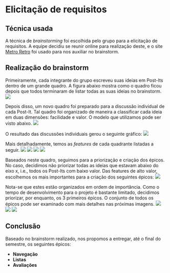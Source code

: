 # Elicitação de requisitos

## Técnica usada

A técnica de *brainstorming* foi escolhida pelo grupo para a elicitação de requisitos.
A equipe decidiu se reunir online para realização deste, e o site [Metro Retro](https://metroretro.io/) foi usado para nos auxiliar no brainstorm.

## Realização do brainstorm

Primeiramente, cada integrante do grupo escreveu suas ideias em Post-Its dentro de um grande quadro.
A figura abaixo mostra como o quadro ficou depois que todos terminaram de listar todas as suas ideias no brainstorm.
![](/docs/images/brainstorm_inicio.png)

Depois disso, um novo quadro foi preparado para a discussão individual de cada Post-It.
Tal quadro foi organizado de maneira a classificar cada ideia em duas dimensões: facilidade e valor.
O modelo que utilizamos pode ser visto abaixo.
![](/docs/images/brainstorm_preparacao.png)

O resultado das discussões individuais gerou o seguinte gráfico:
![](/docs/images/brainstorm_discussao.png)

Mais detalhadamente, temos as *features* de cada quadrante listadas a seguir.
![](/docs/images/brainstorm_discussao_highvalue_higheffort.png)
![](/docs/images/brainstorm_discussao_highvalue_loweffort.png)
![](/docs/images/brainstorm_discussao_lowvalue_loweffort.png)
![](/docs/images/brainstorm_discussao_lowvalue_higheffort.png)

Baseados neste quadro, seguimos para a priorização e criação dos épicos.
No caso, decidimos não priorizar todas as ideias que estavam abaixo do eixo x, i.e., todos os Post-Its com baixo valor.
Das features de alto valor, escolhemos os mais importantes para a criação dos seguintes épicos:
![](/docs/images/brainstorm_epicos.png)

Nota-se que estes estão organizados em ordem de importância.
Como o tempo de desenvolvimento para o projeto é bastante limitado, decidimos priorizar, por enquanto, os 3 primeiros épicos.
O conjunto de todos os épicos pode ser examinado com mais detalhes nas próximas imagens.
![](/docs/images/brainstorm_epicos_avaliacoes_social.png)
![](/docs/images/brainstorm_epicos_navegacao_listas.png)
![](/docs/images/brainstorm_epicos_recomendacoes.png)

## Conclusão

Baseado no brainstorm realizado, nos propomos a entregar, até o final do semestre, os seguintes épicos:
- **Navegação**
- **Listas**
- **Avaliações**
